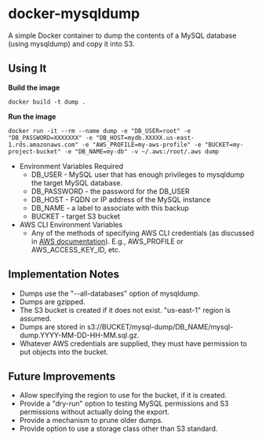 # docker-mysqldump

A simple Docker container to dump the contents of a MySQL database (using mysqldump) and copy it into S3.

## Using It

**Build the image**

```
docker build -t dump .
```

**Run the image**

```
docker run -it --rm --name dump -e "DB_USER=root" -e "DB_PASSWORD=XXXXXXX" -e "DB_HOST=mydb.XXXXX.us-east-1.rds.amazonaws.com" -e "AWS_PROFILE=my-aws-profile" -e "BUCKET=my-project-bucket" -e "DB_NAME=my-db" -v ~/.aws:/root/.aws dump
```

* Environment Variables Required
  * DB_USER - MySQL user that has enough privileges to mysqldump the target MySQL database.
  * DB_PASSWORD - the password for the DB_USER
  * DB_HOST - FQDN or IP address of the MySQL instance
  * DB_NAME - a label to associate with this backup
  * BUCKET - target S3 bucket
* AWS CLI Environment Variables
  * Any of the methods of specifying AWS CLI credentials (as discussed in [AWS documentation](https://blogs.aws.amazon.com/security/post/Tx3D6U6WSFGOK2H/A-New-and-Standardized-Way-to-Manage-Credentials-in-the-AWS-SDKs)). E.g., AWS_PROFILE or AWS_ACCESS_KEY_ID, etc.

## Implementation Notes

* Dumps use the "--all-databases" option of mysqldump.
* Dumps are gzipped.
* The S3 bucket is created if it does not exist. "us-east-1" region is assumed.
* Dumps are stored in s3://BUCKET/mysql-dump/DB_NAME/mysql-dump.YYYY-MM-DD-HH-MM.sql.gz.
* Whatever AWS credentials are supplied, they must have permission to put objects into the bucket.

## Future Improvements

* Allow specifying the region to use for the bucket, if it is created.
* Provide a "dry-run" option to testing MySQL permissions and S3 permissions without actually doing the export.
* Provide a mechanism to prune older dumps.
* Provide option to use a storage class other than S3 standard.

